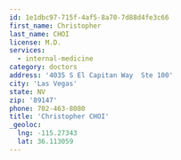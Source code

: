 ```yaml
---
id: 1e1dbc97-715f-4af5-8a70-7d88d4fe3c66
first_name: Christopher
last_name: CHOI
license: M.D.
services:
  - internal-medicine
category: doctors
address: '4035 S El Capitan Way  Ste 100'
city: 'Las Vegas'
state: NV
zip: '89147'
phone: 702-463-8080
title: 'Christopher CHOI'
_geoloc:
  lng: -115.27343
  lat: 36.113059
---
```

